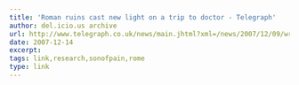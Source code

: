 ```yaml
---
title: 'Roman ruins cast new light on a trip to doctor - Telegraph'
author: del.icio.us archive
url: http://www.telegraph.co.uk/news/main.jhtml?xml=/news/2007/12/09/wroman109.xml
date: 2007-12-14
excerpt: 
tags: link,research,sonofpain,rome
type: link
---
```

